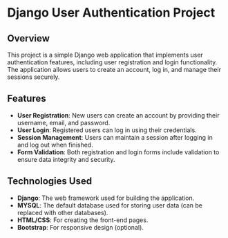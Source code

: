 # Django User Authentication Project

## Overview

This project is a simple Django web application that implements user authentication features, including user registration and login functionality. The application allows users to create an account, log in, and manage their sessions securely.

## Features

- **User Registration**: New users can create an account by providing their username, email, and password.
- **User Login**: Registered users can log in using their credentials.
- **Session Management**: Users can maintain a session after logging in and log out when finished.
- **Form Validation**: Both registration and login forms include validation to ensure data integrity and security.

## Technologies Used

- **Django**: The web framework used for building the application.
- **MYSQL**: The default database used for storing user data (can be replaced with other databases).
- **HTML/CSS**: For creating the front-end pages.
- **Bootstrap**: For responsive design (optional).
